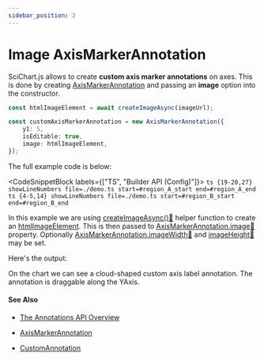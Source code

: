 ```yaml
---
sidebar_position: 2
---
```


# Image AxisMarkerAnnotation

SciChart.js allows to create **custom axis marker annotations** on axes. This is done by creating [AxisMarkerAnnotation](/2d-charts/annotations-api/axis-marker-annotation/axis-marker-annotation-overview) and passing an **image** option into the constructor.

```ts
const htmlImageElement = await createImageAsync(imageUrl);  

const customAxisMarkerAnnotation = new AxisMarkerAnnotation({  
    y1: 5,  
    isEditable: true,  
    image: htmlImageElement,  
});
```

The full example code is below:

<CodeSnippetBlock labels={["TS", "Builder API (Config)"]}>
    ```ts {19-20,27} showLineNumbers file=./demo.ts start=#region_A_start end=#region_A_end
    ```
    ```ts {4-5,14} showLineNumbers file=./demo.ts start=#region_B_start end=#region_B_end
    ```
</CodeSnippetBlock>

In this example we are using [createImageAsync():blue_book:](https://www.scichart.com/documentation/js/current/typedoc/index.html#createimageasync) helper function to create an [htmlImageElement](https://developer.mozilla.org/en-US/docs/Web/API/HTMLImageElement). This is then passed to [AxisMarkerAnnotation.image:blue_book:](https://www.scichart.com/documentation/js/current/typedoc/classes/axismarkerannotation.html#image) property. Optionally [AxisMarkerAnnotation.imageWidth:blue_book:](https://www.scichart.com/documentation/js/current/typedoc/classes/axismarkerannotation.html#imagewidth) and [imageHeight:blue_book:](https://www.scichart.com/documentation/js/current/typedoc/classes/axismarkerannotation.html#imageheight) may be set.

Here's the output:

<LiveDocSnippet name="./demo" />

On the chart we can see a cloud-shaped custom axis label annotation. The annotation is draggable along the YAxis.

#### See Also

* [The Annotations API Overview](/2d-charts/annotations-api/annotations-api-overview)

* [AxisMarkerAnnotation](/2d-charts/annotations-api/axis-marker-annotation/axis-marker-annotation-overview)

* [CustomAnnotation](/2d-charts/annotations-api/custom-annotation)